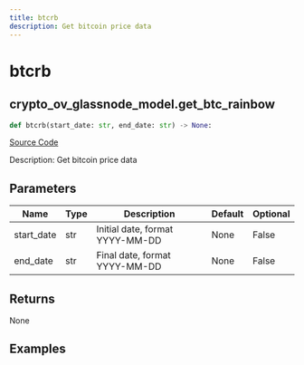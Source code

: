 ```yaml
---
title: btcrb
description: Get bitcoin price data
---
```

# btcrb

## crypto_ov_glassnode_model.get_btc_rainbow

```python
def btcrb(start_date: str, end_date: str) -> None:
```
[Source Code](https://github.com/OpenBB-finance/OpenBBTerminal/tree/main/openbb_terminal/cryptocurrency/overview/glassnode_model.py#L16)

Description: Get bitcoin price data

## Parameters

| Name | Type | Description | Default | Optional |
| ---- | ---- | ----------- | ------- | -------- |
| start_date | str | Initial date, format YYYY-MM-DD | None | False |
| end_date | str | Final date, format YYYY-MM-DD | None | False |

## Returns

None

## Examples

